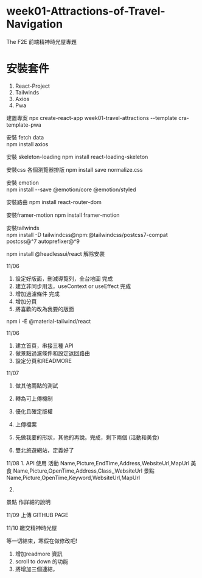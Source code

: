 # week01-Attractions-of-Travel-Navigation
The F2E 前端精神時光屋專題

# 安裝套件

1. React-Project
2. Tailwinds
3. Axios
4. Pwa

建置專案
npx create-react-app week01-travel-attractions --template cra-template-pwa

安裝 fetch data  
npm install axios

安裝 skeleton-loading 
npm install react-loading-skeleton

安裝css 各個瀏覽器排版 
npm install save normalize.css

安裝 emotion  
npm install --save @emotion/core @emotion/styled

安裝路由 
npm install react-router-dom

安裝framer-motion 
npm install framer-motion

安裝tailwinds    
npm install -D tailwindcss@npm:@tailwindcss/postcss7-compat postcss@^7 autoprefixer@^9

npm install @headlessui/react 解除安裝


11/06
1. 設定好版面，刪減導覽列，全台地圖 完成
2. 建立非同步用法，useContext or useEffect 完成
3. 增加過濾條件  完成
4. 增加分頁      
5. 將喜歡的改為我要的版面

npm i -E @material-tailwind/react

11/06
1. 建立首頁，串接三種 API
2. 做景點過濾條件和設定返回路由
3. 設定分頁和READMORE



11/07
1. 做其他兩點的測試
2. 轉為可上傳機制 
3. 優化且確定版權
3. 上傳檔案


1. 先做我要的形狀，其他的再說。完成，剩下兩個 (活動和美食)
2. 雙北旅遊網站，定義好了

11/08
1.
API 使用
活動
Name,Picture,EndTime,Address,WebsiteUrl,MapUrl
美食
Name,Picture,OpenTime,Address,Class,,WebsiteUrl
景點
Name,Picture,OpenTime,Keyword,WebsiteUrl,MapUrl

2.
景點 作詳細的說明

11/09 
上傳 GITHUB PAGE

11/10
繳交精神時光屋




等一切結束，寒假在做修改吧!
1. 增加readmore 資訊
2. scroll to down 的功能
3. 將增加三個連結，